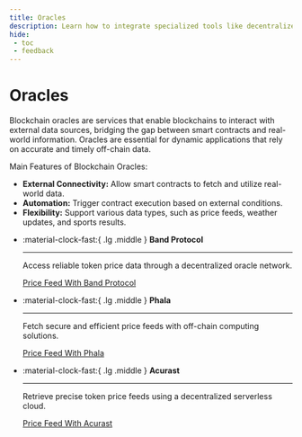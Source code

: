 ```yaml
---
title: Oracles
description: Learn how to integrate specialized tools like decentralized price feed Oracles to provide asset price feeds to builders and users of your Tanssi appchain.
hide:
 - toc
 - feedback
---
```


# Oracles 

Blockchain oracles are services that enable blockchains to interact with external data sources, bridging the gap between smart contracts and real-world information. Oracles are essential for dynamic applications that rely on accurate and timely off-chain data.

Main Features of Blockchain Oracles:

- **External Connectivity:** Allow smart contracts to fetch and utilize real-world data.
- **Automation:** Trigger contract execution based on external conditions.
- **Flexibility:** Support various data types, such as price feeds, weather updates, and sports results.

<div class="grid cards" markdown>

-   :material-clock-fast:{ .lg .middle } __Band Protocol__

    ---
    
    Access reliable token price data through a decentralized oracle network.
    
    [Price Feed With Band Protocol](band.md)  

-   :material-clock-fast:{ .lg .middle } __Phala__

    ---
    
    Fetch secure and efficient price feeds with off-chain computing solutions.
    
    [Price Feed With Phala](phala.md) 

-   :material-clock-fast:{ .lg .middle } __Acurast__

    ---
    
    Retrieve precise token price feeds using a decentralized serverless cloud.
    
    [Price Feed With Acurast](acurast.md) 

</div>